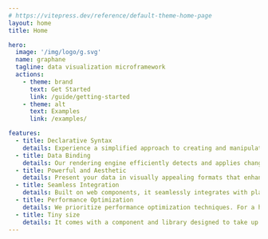 ```yaml
---
# https://vitepress.dev/reference/default-theme-home-page
layout: home
title: Home

hero:
  image: '/img/logo/g.svg'
  name: graphane
  tagline: data visualization microframework
  actions:
    - theme: brand
      text: Get Started
      link: /guide/getting-started
    - theme: alt
      text: Examples
      link: /examples/

features:
  - title: Declarative Syntax
    details: Experience a simplified approach to creating and manipulating powerful graphs. With our intuitive templating directives, you can reduce the learning curve and increase productivity effortlessly.
  - title: Data Binding
    details: Our rendering engine efficiently detects and applies changes to the graphical representation by utilizing proxies. Stay in sync with data updates and ensure seamless visual updates.
  - title: Powerful and Aesthetic
    details: Present your data in visually appealing formats that enhance viewer comprehension. Display complex information quickly and focus your efforts on presenting aesthetically information.
  - title: Seamless Integration
    details: Built on web components, it seamlessly integrates with plain HTML and popular web frameworks like React, Angular, Vue, or Svelte. Enjoy a smooth integration process without any hassle.
  - title: Performance Optimization
    details: We prioritize performance optimization techniques. For a high-performance solution, benefit from efficient rendering algorithms, element reuse, and more.
  - title: Tiny size
    details: It comes with a component and library designed to take up minimal footprint. Its compact design ensures a fast and smooth download experience.<br/>It is a microframework.
---
```


